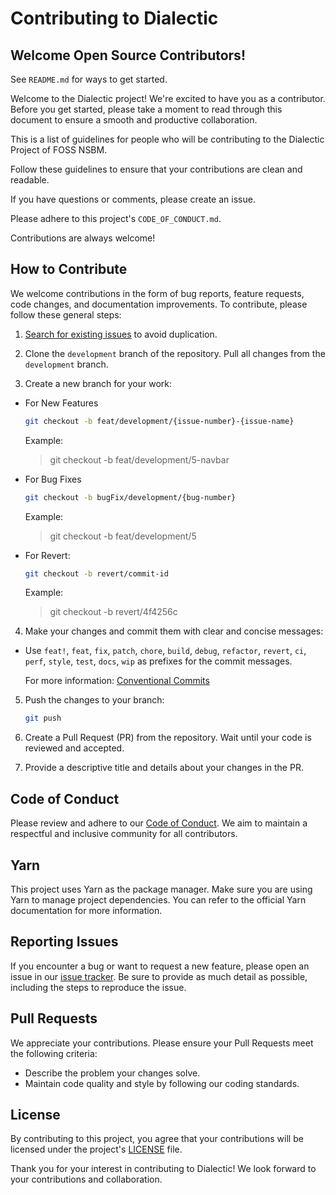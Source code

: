 # Contributing to Dialectic

## Welcome Open Source Contributors!

See `README.md` for ways to get started.

Welcome to the Dialectic project! We're excited to have you as a contributor. Before you get started, please take a moment to read through this document to ensure a smooth and productive collaboration.

This is a list of guidelines for people who will be contributing to the Dialectic Project of FOSS NSBM.

Follow these guidelines to ensure that your contributions are clean and readable.

If you have questions or comments, please create an issue.

Please adhere to this project's `CODE_OF_CONDUCT.md`.

Contributions are always welcome!

## How to Contribute

We welcome contributions in the form of bug reports, feature requests, code changes, and documentation improvements. To contribute, please follow these general steps:

1. [Search for existing issues](https://github.com/fossnsbm/dialectic-web/issues) to avoid duplication.

2. Clone the `development` branch of the repository. Pull all changes from the `development` branch.

3. Create a new branch for your work:

- For New Features
  ```bash
  git checkout -b feat/development/{issue-number}-{issue-name}
  ```
  Example:
  > git checkout -b feat/development/5-navbar  

- For Bug Fixes
  ```bash
  git checkout -b bugFix/development/{bug-number}
  ```
  Example:
  > git checkout -b feat/development/5

- For Revert:
    ```bash
    git checkout -b revert/commit-id
    ```
  Example:
  > git checkout -b revert/4f4256c


4. Make your changes and commit them with clear and concise messages:
  - Use `feat!`, `feat`, `fix`, `patch`, `chore`, `build`, `debug`, `refactor`, `revert`, `ci`, `perf`, `style`, `test`, `docs`, `wip` as prefixes for the commit messages.
  
    For more information:
    [Conventional Commits](https://www.conventionalcommits.org/en/v1.0.0/)

5. Push the changes to your branch:
   ```bash
   git push 
   ```
6. Create a Pull Request (PR) from the repository. Wait until your code is reviewed and accepted.

7. Provide a descriptive title and details about your changes in the PR.

## Code of Conduct

Please review and adhere to our [Code of Conduct](CODE_OF_CONDUCT). We aim to maintain a respectful and inclusive community for all contributors.

## Yarn

This project uses Yarn as the package manager. Make sure you are using Yarn to manage project dependencies. You can refer to the official Yarn documentation for more information.

## Reporting Issues

If you encounter a bug or want to request a new feature, please open an issue in our [issue tracker](https://github.com/fossnsbm/dialectic-web/issues). Be sure to provide as much detail as possible, including the steps to reproduce the issue.

## Pull Requests

We appreciate your contributions. Please ensure your Pull Requests meet the following criteria:

- Describe the problem your changes solve.
- Maintain code quality and style by following our coding standards.

## License

By contributing to this project, you agree that your contributions will be licensed under the project's [LICENSE](LICENSE) file.

Thank you for your interest in contributing to Dialectic! We look forward to your contributions and collaboration.
